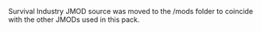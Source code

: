 Survival Industry JMOD source was moved to the /mods folder to coincide with the other JMODs used in this pack.
